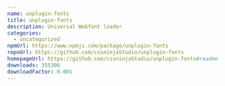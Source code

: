 ```yaml
---
name: unplugin-fonts
title: unplugin-fonts
description: Universal Webfont loader
categories:
  - uncategorized
npmUrl: https://www.npmjs.com/package/unplugin-fonts
repoUrl: https://github.com/cssninjaStudio/unplugin-fonts
homepageUrl: https://github.com/cssninjaStudio/unplugin-fonts#readme
downloads: 355306
downloadFactor: 0.001
---
```

